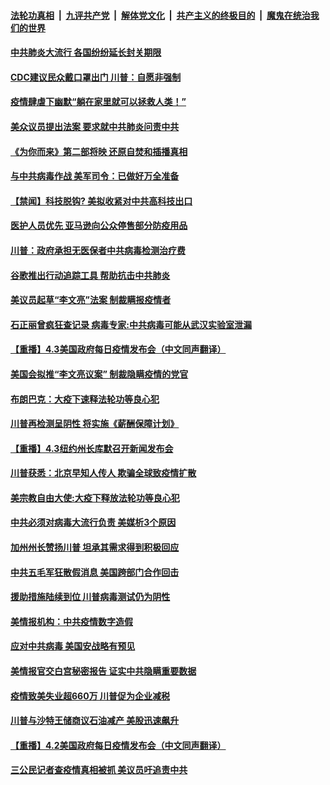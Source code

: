####  [法轮功真相](../../../../basic/blob/master/README.md?t=04041801) &nbsp;|&nbsp; [九评共产党](../../../../9ping.md/blob/master/README.md?t=04041801) &nbsp;|&nbsp; [解体党文化](../../../../jtdwh.md/blob/master/README.md?t=04041801)  &nbsp;|&nbsp; [共产主义的终极目的](../../../../gczydzjmd.md/blob/master/README.md?t=04041801) &nbsp;|&nbsp; [魔鬼在统治我们的世界](../../../../mgztzwmdsj.md/blob/master/README.md?t=04041801) 

#### [中共肺炎大流行 各国纷纷延长封关期限](../pages/prog203/a102815688.md?t=04041801) 

#### [CDC建议民众戴口罩出门 川普：自愿非强制](../pages/prog203/a102815632.md?t=04041801) 

#### [疫情肆虐下幽默“躺在家里就可以拯救人类！”](../pages/prog203/a102815594.md?t=04041801) 

#### [美众议员提出法案 要求就中共肺炎问责中共](../pages/prog203/a102815547.md?t=04041801) 

#### [《为你而来》第二部将映 还原自焚和插播真相](../pages/prog203/a102815528.md?t=04041801) 

#### [与中共病毒作战 美军司令：已做好万全准备](../pages/prog203/a102815382.md?t=04041801) 

#### [【禁闻】科技脱钩? 美拟收紧对中共高科技出口](../pages/prog203/a102815496.md?t=04041801) 

#### [医护人员优先 亚马逊向公众停售部分防疫用品](../pages/prog203/a102815473.md?t=04041801) 

#### [川普：政府承担无医保者中共病毒检测治疗费](../pages/prog203/a102815456.md?t=04041801) 

#### [谷歌推出行动追踪工具 帮助抗击中共肺炎](../pages/prog203/a102815418.md?t=04041801) 

#### [美议员起草“李文亮”法案 制裁瞒报疫情者](../pages/prog203/a102815393.md?t=04041801) 

#### [石正丽曾疯狂查记录 病毒专家:中共病毒可能从武汉实验室泄漏](../pages/prog203/a102815314.md?t=04041801) 

#### [【重播】4.3美国政府每日疫情发布会（中文同声翻译）](../pages/prog203/a102814951.md?t=04041801) 

#### [美国会拟推“李文亮议案” 制裁隐瞒疫情的党官](../pages/prog203/a102815162.md?t=04041801) 

#### [布朗巴克：大疫下速释法轮功等良心犯](../pages/prog203/a102815168.md?t=04041801) 

#### [川普再检测呈阴性 将实施《薪酬保障计划》](../pages/prog203/a102815154.md?t=04041801) 

#### [【重播】4.3纽约州长库默召开新闻发布会](../pages/prog203/a102814952.md?t=04041801) 

#### [川普获悉：北京早知人传人 欺骗全球致疫情扩散](../pages/prog203/a102814966.md?t=04041801) 

#### [美宗教自由大使:大疫下释放法轮功等良心犯](../pages/prog203/a102814797.md?t=04041801) 

#### [中共必须对病毒大流行负责 美媒析3个原因](../pages/prog203/a102814732.md?t=04041801) 

#### [加州州长赞扬川普 坦承其需求得到积极回应](../pages/prog203/a102814626.md?t=04041801) 

#### [中共五毛军狂散假消息 美国跨部门合作回击](../pages/prog203/a102814635.md?t=04041801) 

#### [援助措施陆续到位 川普病毒测试仍为阴性](../pages/prog203/a102814613.md?t=04041801) 

#### [美情报机构：中共疫情数字造假](../pages/prog203/a102814597.md?t=04041801) 

#### [应对中共病毒  美国安战略有预见](../pages/prog203/a102814508.md?t=04041801) 

#### [美情报官交白宫秘密报告 证实中共隐瞒重要数据](../pages/prog203/a102814513.md?t=04041801) 

#### [疫情致美失业超660万 川普促为企业减税](../pages/prog203/a102814506.md?t=04041801) 

#### [川普与沙特王储商议石油减产 美股迅速飙升](../pages/prog203/a102814471.md?t=04041801) 

#### [【重播】4.2美国政府每日疫情发布会（中文同声翻译）](../pages/prog203/a102814162.md?t=04041801) 

#### [三公民记者查疫情真相被抓 美议员吁追责中共](../pages/prog203/a102814403.md?t=04041801) 

